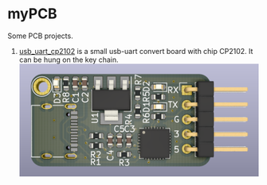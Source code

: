 # myPCB
Some PCB projects.

1. [usb_uart_cp2102](usb_uart_cp2102/) is a small usb-uart convert board with chip CP2102. It can be hung on the key chain.
   ![](usb_uart_cp2102/images/USB_UART_CP2102_3D.png)

